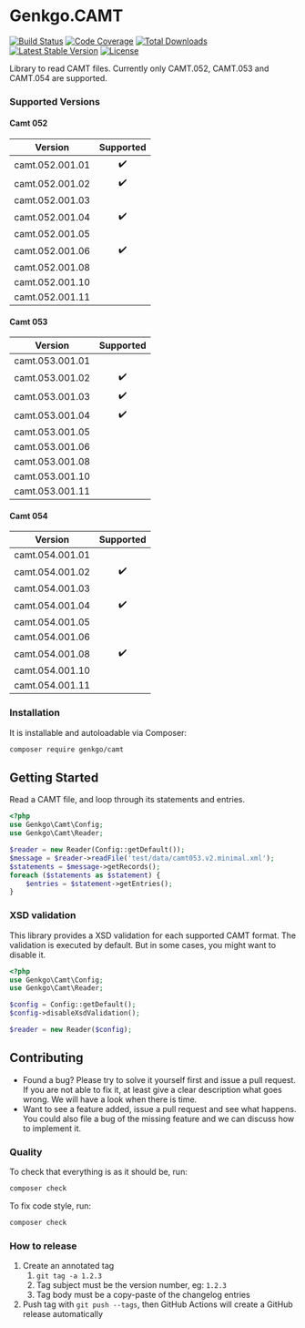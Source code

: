 # Genkgo.CAMT

[![Build Status](https://github.com/genkgo/camt/workflows/main/badge.svg)](https://github.com/genkgo/camt/actions)
[![Code Coverage](https://codecov.io/gh/genkgo/camt/branch/main/graph/badge.svg)](https://codecov.io/gh/genkgo/camt)
[![Total Downloads](https://poser.pugx.org/genkgo/camt/downloads.png)](https://packagist.org/packages/genkgo/camt)
[![Latest Stable Version](https://poser.pugx.org/genkgo/camt/v/stable.png)](https://packagist.org/packages/genkgo/camt)
[![License](https://poser.pugx.org/genkgo/camt/license.png)](https://packagist.org/packages/genkgo/camt)

Library to read CAMT files. Currently only CAMT.052, CAMT.053 and CAMT.054 are supported.

### Supported Versions

#### Camt 052

|     Version     | Supported          |
|:---------------:| :----------------: |
| camt.052.001.01 | :heavy_check_mark: |
| camt.052.001.02 | :heavy_check_mark: |
| camt.052.001.03 |                    |
| camt.052.001.04 | :heavy_check_mark: |
| camt.052.001.05 |                    |
| camt.052.001.06 | :heavy_check_mark: |
| camt.052.001.08 |                    |
| camt.052.001.10 |                    |
| camt.052.001.11 |                    |

#### Camt 053

|     Version     | Supported          |
|:---------------:| :----------------: |
| camt.053.001.01 |                    |
| camt.053.001.02 | :heavy_check_mark: |
| camt.053.001.03 | :heavy_check_mark: |
| camt.053.001.04 | :heavy_check_mark: |
| camt.053.001.05 |                    |
| camt.053.001.06 |                    |
| camt.053.001.08 |                    |
| camt.053.001.10 |                    |
| camt.053.001.11 |                    |

#### Camt 054

|     Version     | Supported          |
|:---------------:| :----------------: |
| camt.054.001.01 |                    |
| camt.054.001.02 | :heavy_check_mark: |
| camt.054.001.03 |                    |
| camt.054.001.04 | :heavy_check_mark: |
| camt.054.001.05 |                    |
| camt.054.001.06 |                    |
| camt.054.001.08 | :heavy_check_mark: |
| camt.054.001.10 |                    |
| camt.054.001.11 |                    |

### Installation

It is installable and autoloadable via Composer:

```sh
composer require genkgo/camt
```

## Getting Started

Read a CAMT file, and loop through its statements and entries.

```php
<?php
use Genkgo\Camt\Config;
use Genkgo\Camt\Reader;

$reader = new Reader(Config::getDefault());
$message = $reader->readFile('test/data/camt053.v2.minimal.xml');
$statements = $message->getRecords();
foreach ($statements as $statement) {
    $entries = $statement->getEntries();
}
```



### XSD validation
   
This library provides a XSD validation for each supported CAMT format. The validation is executed by default. But in some cases, you might want to disable it.

```php
<?php
use Genkgo\Camt\Config;
use Genkgo\Camt\Reader;

$config = Config::getDefault();
$config->disableXsdValidation();

$reader = new Reader($config);
```
   

## Contributing

- Found a bug? Please try to solve it yourself first and issue a pull request. If you are not able to fix it, at least
  give a clear description what goes wrong. We will have a look when there is time.
- Want to see a feature added, issue a pull request and see what happens. You could also file a bug of the missing
  feature and we can discuss how to implement it.


### Quality

To check that everything is as it should be, run:

```sh
composer check
```

To fix code style, run:

```sh
composer check
```

### How to release

1. Create an annotated tag
    1. `git tag -a 1.2.3`
    1. Tag subject must be the version number, eg: `1.2.3`
    1. Tag body must be a copy-paste of the changelog entries
1. Push tag with `git push --tags`, then GitHub Actions will create a GitHub release automatically
